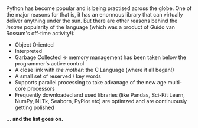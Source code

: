 ##### 
Python has become popular and is being practised across the globe. One of the major reasons for that is, it has an enormous library that can virtually deliver anything under the sun. But there are other reasons behind the <i>insane</i> popularity of the language (which was a product of Guido van Rossum's off-time activity!): 
- Object Oriented
- Interpreted
- Garbage Collected => memory management has been taken below the programmer's active control
- A close link with <i>the mother</i>: the C Language (where it all began!)
- A small set of reserved / key words
- Supports parallel processing to take advanage of the new age multi-core processors
- Frequently downloaded and used libraries (like Pandas, Sci-Kit Learn, NumPy, NLTk, Seaborn, PyPlot etc) are optimzed and are continuously getting polished
<b>
... and the list goes on.
